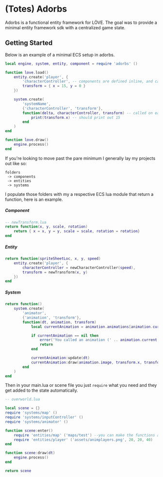 # (Totes) Adorbs

Adorbs is a functional entity framework for LÖVE. The goal was to provide a
minimal entity framework sdk with a centralized game state.


## Getting Started

Below is an example of a minimal ECS setup in adorbs.
```lua
local engine, system, entity, component = require 'adorbs' ()

function love.load()
    entity.create('player', {
        'characterController', -- components are defined inline, and can be empty, as long as they are a string
        transform = { x = 15, y = 0 }
    })

    system.create(
        'systemName',
        {'characterController', 'transform'},
        function(delta, characterController, transform) -- called on each entity that matches components
            print(transform.x) -- should print out 15
        end
    )
end

function love.draw()
    engine.process()
end
```

If you're looking to move past the pare minimum I generally lay my projects out like so:

```
folders
 -> components
 -> entities
 -> systems
```

I populate those folders with my a respective ECS lua module that return a function, here is an example.

##### Component
```lua
-- newTransform.lua
return function(x, y, scale, rotation)
    return { x = x, y = y, scale = scale, rotation = rotation}
end
```

##### Entity
```lua
return function(spriteSheetLoc, x, y, speed)
    entity.create('player', {
        characterController = newCharacterController(speed),
        transform = newTransform(x, y)
    })
end
```

##### System
```lua
return function()
    system.create(
        'animator',
        {'animation', 'transform'},
        function(dt, animation, transform)
            local currentAnimation = animation.animations[animation.current]

            if currentAnimation == nil then
                error('You called an animation (' .. animation.current .. ') that does exist!')
                return
            end

            currentAnimation:update(dt)
            currentAnimation:draw(animation.image, transform.x, transform.y)
        end
    )
end
```

Then in your main.lua or scene file you just `require` what you need and they get added to the state automatically.

```lua
-- overworld.lua

local scene = {}
require 'systems/map' ()
require 'systems/inputController' ()
require 'systems/animator' ()

function scene:enter()
    require 'entities/map' ('maps/test') --you can make the functions accept arguments
    require 'entities/player' ('assets/animplayers.png', 20, 20, 40) 
end

function scene:draw(dt)
    engine.process()
end

return scene
```
